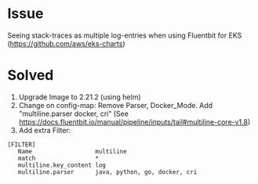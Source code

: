 # Issue #
Seeing stack-traces as multiple log-entries when using Fluentbit for EKS (https://github.com/aws/eks-charts)

# Solved 
1. Upgrade Image to 2.21.2 (using helm)
2. Change on config-map: Remove Parser, Docker_Mode. Add "multiline.parser  docker, cri" (See https://docs.fluentbit.io/manual/pipeline/inputs/tail#multiline-core-v1.8)
3. Add extra Filter:
```
[FILTER]
   Name                  multiline
   match                 *
   multiline.key_content log
   multiline.parser      java, python, go, docker, cri
```

